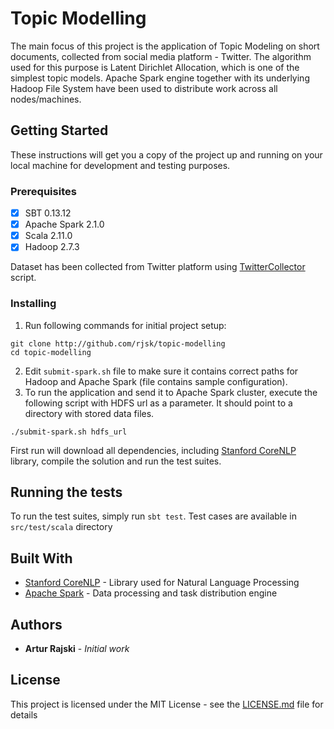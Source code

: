 # Topic Modelling

The main focus of this project is the application of Topic Modeling on short documents, collected from social media platform - Twitter.
The algorithm used for this purpose is Latent Dirichlet Allocation, which is one of the simplest topic models. 
Apache Spark engine together with its underlying Hadoop File System have been used to distribute work across all nodes/machines.

## Getting Started

These instructions will get you a copy of the project up and running on your local machine for development and testing purposes. 

### Prerequisites

- [x] SBT 0.13.12
- [x] Apache Spark 2.1.0
- [x] Scala 2.11.0
- [x] Hadoop 2.7.3

Dataset has been collected from Twitter platform using [TwitterCollector](https://github.com/rjsk/various-scripts/tree/master/twitterCollector) script.

### Installing

1. Run following commands for initial project setup:

```
git clone http://github.com/rjsk/topic-modelling
cd topic-modelling
```
2. Edit `submit-spark.sh` file to make sure it contains correct paths for Hadoop and Apache Spark (file contains sample configuration). 
3. To run the application and send it to Apache Spark cluster, execute the following script with HDFS url as a parameter. 
It should point to a directory with stored data files.
```
./submit-spark.sh hdfs_url
```
First run will download all dependencies, including [Stanford CoreNLP](https://stanfordnlp.github.io/CoreNLP/) library, 
compile the solution and run the test suites.
## Running the tests

To run the test suites, simply run `sbt test`.
Test cases are available in `src/test/scala` directory

## Built With

* [Stanford CoreNLP](https://stanfordnlp.github.io/CoreNLP/) - Library used for Natural Language Processing
* [Apache Spark](https://spark.apache.org/) - Data processing and task distribution engine

## Authors

* **Artur Rajski** - *Initial work*

## License

This project is licensed under the MIT License - see the [LICENSE.md](LICENSE.md) file for details

